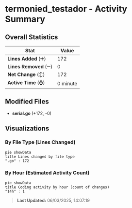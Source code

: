 # termonied_testador - Activity Summary 

## Overall Statistics

| Stat                   | Value                                                             |
| ---------------------- | ----------------------------------------------------------------- |
| **Lines Added** (➕)   | 172                                          |
| **Lines Removed** (➖) | 0                                        |
| **Net Change** (↕)    | 172                |
| **Active Time** (⌚)   | 0 minute |


## Modified Files
- **serial.go** (+172, -0)

## Visualizations

### By File Type (Lines Changed)

```mermaid
pie showData
title Lines changed by file type
".go" : 172
```

### By Hour (Estimated Activity Count)

```mermaid
pie showData
title Coding activity by hour (count of changes)
"14h" : 1
```


> **Last Updated:** 06/03/2025, 14:07:19